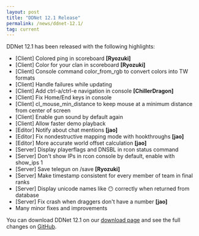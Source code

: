```yaml
---
layout: post
title: "DDNet 12.1 Release"
permalink: /news/ddnet-12.1/
tag: current
---
```


DDNet 12.1 has been released with the following highlights:

<ul>
  <li>[Client] Colored ping in scoreboard <strong>[Ryozuki]</strong></li>
  <li>[Client] Color for your clan in scoreboard <strong>[Ryozuki]</strong></li>
  <li>[Client] Console command color_from_rgb to convert colors into TW formats</li>
  <li>[Client] Handle failures while updating</li>
  <li>[Client] Add ctrl-a/ctrl-e navigation in console <strong>[ChillerDragon]</strong></li>
  <li>[Client] Fix Home/End keys in console</li>
  <li>[Client] cl_mouse_min_distance to keep mouse at a minimum distance from center of screen</li>
  <li>[Client] Enable gun sound by default again</li>
  <li>[Client] Allow faster demo playback</li>
  <li>[Editor] Notify about chat mentions <strong>[jao]</strong></li>
  <li>[Editor] Fix nondestructive mapping mode with hookthroughs <strong>[jao]</strong></li>
  <li>[Editor] More accurate world offset calculation <strong>[jao]</strong></li>
  <li>[Server] Display playerflags and DNSBL in rcon status command</li>
  <li>[Server] Don't show IPs in rcon console by default, enable with show_ips 1</li>
  <li>[Server] Save telegun on /save <strong>[Ryozuki]</strong></li>
  <li>[Server] Make timestamp consistent for every member of team in final ranks</li>
  <li>[Server] Display unicode names like 😶 correctly when returned from database</li>
  <li>[Server] Fix crash when draggers don't have a number <strong>[jao]</strong></li>
  <li>Many minor fixes and improvements</li>
</ul>

You can download DDNet 12.1 on our [download page](https://ddnet.tw/downloads/) and see the full changes on [GitHub](https://github.com/ddnet/ddnet/compare/12.0.1...12.1).
